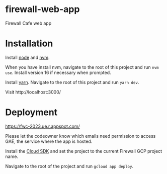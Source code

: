 # firewall-web-app
Firewall Cafe web app

# Installation

Install [node](https://nodejs.org/en/download) and [nvm](https://github.com/nvm-sh/nvm).

When you have install nvm, navigate to the root of this project and run `nvm use`. Install version 16 if necessary when prompted.

Install [yarn](https://classic.yarnpkg.com/lang/en/docs/install/#mac-stable). Navigate to the root of this project and run `yarn dev`.

Visit http://localhost:3000/

# Deployment
https://fwc-2023.ue.r.appspot.com/

Please let the codeowner know which emails need permission to access GAE, the service where the app is hosted.

Install the [Cloud SDK](https://cloud.google.com/sdk?hl=en) and set the project to the current Firewall GCP project name.

Navigate to the root of the project and run `gcloud app deploy`.
